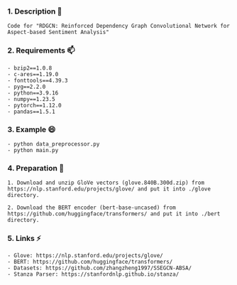 ### 1. Description 💬
```
Code for "RDGCN: Reinforced Dependency Graph Convolutional Network for Aspect-based Sentiment Analysis"
```

### 2. Requirements 📫
```
- bzip2==1.0.8
- c-ares==1.19.0
- fonttools==4.39.3
- pyg==2.2.0
- python==3.9.16
- numpy==1.23.5
- pytorch==1.12.0
- pandas==1.5.1
```

### 3. Example 😄
```
- python data_preprocessor.py
- python main.py
```


### 4. Preparation 🌱
```
1. Download and unzip GloVe vectors (glove.840B.300d.zip) from https://nlp.stanford.edu/projects/glove/ and put it into ./glove directory.

2. Download the BERT encoder (bert-base-uncased) from https://github.com/huggingface/transformers/ and put it into ./bert directory.
```


### 5. Links ⚡
```
- Glove: https://nlp.stanford.edu/projects/glove/
- BERT: https://github.com/huggingface/transformers/
- Datasets: https://github.com/zhangzheng1997/SSEGCN-ABSA/
- Stanza Parser: https://stanfordnlp.github.io/stanza/
```

<!--
**RDGCN/RDGCN** is a ✨ _special_ ✨ repository because its `README.md` (this file) appears on your GitHub profile.

Here are some ideas to get you started:

- 🔭 I’m currently working on ...
-  I’m currently learning ...
- 👯 I’m looking to collaborate on ...
- 🤔 I’m looking for help with ...
-  Ask me about ...
-  How to reach me: Encryption
-  Pronouns: RDGCN
-  Fun fact: python main.py
-->
